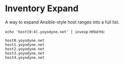 # Inventory Expand

A way to expand Ansible-style host ranges into a full list.

`echo 'host[0:4].yoyodyne.net' | invexp` returns:

```
host0.yoyodyne.net
host1.yoyodyne.net
host2.yoyodyne.net
host3.yoyodyne.net
host4.yoyodyne.net
```
